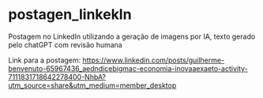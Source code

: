 # postagen_linkekIn
Postagem no LinkedIn utilizando a geração de imagens por IA, texto gerado pelo chatGPT com revisão humana

Link para a postagem: https://www.linkedin.com/posts/guilherme-benvenuto-65967436_aedndicebigmac-economia-inovaaexaeto-activity-7111831718642278400-NhbA?utm_source=share&utm_medium=member_desktop